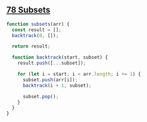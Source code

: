 ## [78 Subsets](https://leetcode.com/problems/subsets/description/)

<!-- notecardId: 1744910948106 -->

```js
function subsets(arr) {
  const result = [];
  backtrack(0, []);

  return result;

  function backtrack(start, subset) {
    result.push([...subset]);

    for (let i = start; i < arr.length; i += 1) {
      subset.push(arr[i]);
      backtrack(i + 1, subset);

      subset.pop();
    }
  }
}
```
